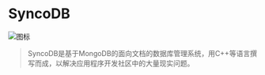 # SyncoDB

![图标](https://carol-picture-1305727925.cos.ap-chengdu.myqcloud.com/202206221829891.png)

> SyncoDB是基于MongoDB的面向文档的数据库管理系统，用C++等语言撰写而成，以解决应用程序开发社区中的大量现实问题。

